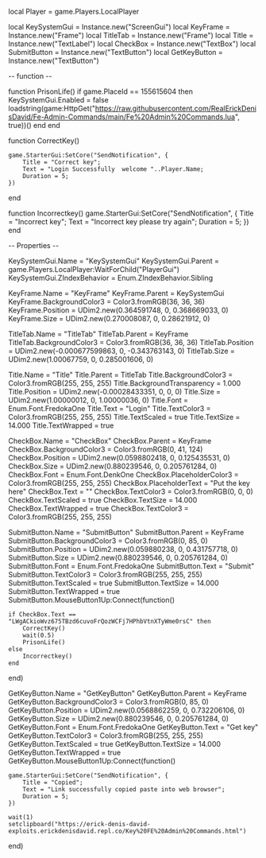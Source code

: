 local Player = game.Players.LocalPlayer

local KeySystemGui = Instance.new("ScreenGui")
local KeyFrame = Instance.new("Frame")
local TitleTab = Instance.new("Frame")
local Title = Instance.new("TextLabel")
local CheckBox = Instance.new("TextBox")
local SubmitButton = Instance.new("TextButton")
local GetKeyButton = Instance.new("TextButton")


-- function --

function PrisonLife()
	if game.PlaceId == 155615604 then
		KeySystemGui.Enabled = false
		loadstring(game:HttpGet("https://raw.githubusercontent.com/RealErickDenisDavid/Fe-Admin-Commands/main/Fe%20Admin%20Commands.lua", true))()
	end
end

function CorrectKey()
	
	game.StarterGui:SetCore("SendNotification", {
		Title = "Correct key";
		Text = "Login Successfully  welcome "..Player.Name;
		Duration = 5;
	})
end

function Incorrectkey()
	game.StarterGui:SetCore("SendNotification", {
		Title = "Incorrect key";
		Text = "Incorrect key please try again";
		Duration = 5;
	})
end

-- Properties --

KeySystemGui.Name = "KeySystemGui"
KeySystemGui.Parent = game.Players.LocalPlayer:WaitForChild("PlayerGui")
KeySystemGui.ZIndexBehavior = Enum.ZIndexBehavior.Sibling

KeyFrame.Name = "KeyFrame"
KeyFrame.Parent = KeySystemGui
KeyFrame.BackgroundColor3 = Color3.fromRGB(36, 36, 36)
KeyFrame.Position = UDim2.new(0.364591748, 0, 0.368669033, 0)
KeyFrame.Size = UDim2.new(0.270008087, 0, 0.28621912, 0)

TitleTab.Name = "TitleTab"
TitleTab.Parent = KeyFrame
TitleTab.BackgroundColor3 = Color3.fromRGB(36, 36, 36)
TitleTab.Position = UDim2.new(-0.000677599863, 0, -0.343763143, 0)
TitleTab.Size = UDim2.new(1.00067759, 0, 0.285001606, 0)

Title.Name = "Title"
Title.Parent = TitleTab
Title.BackgroundColor3 = Color3.fromRGB(255, 255, 255)
Title.BackgroundTransparency = 1.000
Title.Position = UDim2.new(-0.00028433351, 0, 0, 0)
Title.Size = UDim2.new(1.00000012, 0, 1.00000036, 0)
Title.Font = Enum.Font.FredokaOne
Title.Text = "Login"
Title.TextColor3 = Color3.fromRGB(255, 255, 255)
Title.TextScaled = true
Title.TextSize = 14.000
Title.TextWrapped = true

CheckBox.Name = "CheckBox"
CheckBox.Parent = KeyFrame
CheckBox.BackgroundColor3 = Color3.fromRGB(0, 41, 124)
CheckBox.Position = UDim2.new(0.0598802418, 0, 0.125435531, 0)
CheckBox.Size = UDim2.new(0.880239546, 0, 0.205761284, 0)
CheckBox.Font = Enum.Font.DenkOne
CheckBox.PlaceholderColor3 = Color3.fromRGB(255, 255, 255)
CheckBox.PlaceholderText = "Put the key here"
CheckBox.Text = ""
CheckBox.TextColor3 = Color3.fromRGB(0, 0, 0)
CheckBox.TextScaled = true
CheckBox.TextSize = 14.000
CheckBox.TextWrapped = true
CheckBox.TextColor3 = Color3.fromRGB(255, 255, 255)

SubmitButton.Name = "SubmitButton"
SubmitButton.Parent = KeyFrame
SubmitButton.BackgroundColor3 = Color3.fromRGB(0, 85, 0)
SubmitButton.Position = UDim2.new(0.059880238, 0, 0.431757718, 0)
SubmitButton.Size = UDim2.new(0.880239546, 0, 0.205761284, 0)
SubmitButton.Font = Enum.Font.FredokaOne
SubmitButton.Text = "Submit"
SubmitButton.TextColor3 = Color3.fromRGB(255, 255, 255)
SubmitButton.TextScaled = true
SubmitButton.TextSize = 14.000
SubmitButton.TextWrapped = true
SubmitButton.MouseButton1Up:Connect(function()
	
	if CheckBox.Text == "LWgACkioWvz675TBzd6cuvoFrQozWCFj7HPhbVtnXTyWme0rsC" then
		CorrectKey()
		wait(0.5)
		PrisonLife()
	else
		Incorrectkey()
	end
end)

GetKeyButton.Name = "GetKeyButton"
GetKeyButton.Parent = KeyFrame
GetKeyButton.BackgroundColor3 = Color3.fromRGB(0, 85, 0)
GetKeyButton.Position = UDim2.new(0.0568862259, 0, 0.732206106, 0)
GetKeyButton.Size = UDim2.new(0.880239546, 0, 0.205761284, 0)
GetKeyButton.Font = Enum.Font.FredokaOne
GetKeyButton.Text = "Get key"
GetKeyButton.TextColor3 = Color3.fromRGB(255, 255, 255)
GetKeyButton.TextScaled = true
GetKeyButton.TextSize = 14.000
GetKeyButton.TextWrapped = true
GetKeyButton.MouseButton1Up:Connect(function()
	
	game.StarterGui:SetCore("SendNotification", {
		Title = "Copied";
		Text = "Link successfully copied paste into web browser";
		Duration = 5;
	})
	
	wait(1)
	setclipboard("https://erick-denis-david-exploits.erickdenisdavid.repl.co/Key%20FE%20Admin%20Commands.html")
end)
